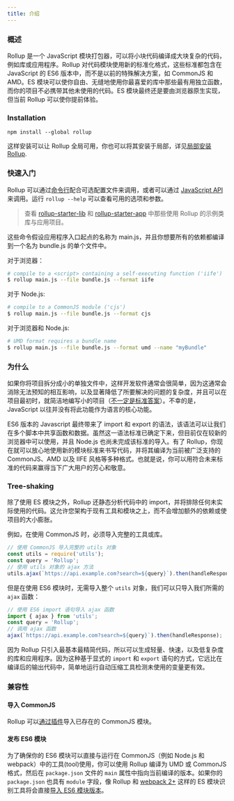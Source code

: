 ```yaml
---
title: 介绍
---
```


### 概述

Rollup 是一个 JavaScript 模块打包器，可以将小块代码编译成大块复杂的代码，例如库或应用程序。Rollup 对代码模块使用新的标准化格式，这些标准都包含在 JavaScript 的 ES6 版本中，而不是以前的特殊解决方案，如 CommonJS 和 AMD。ES 模块可以使你自由、无缝地使用你最喜爱的库中那些最有用独立函数，而你的项目不必携带其他未使用的代码。ES 模块最终还是要由浏览器原生实现，但当前 Rollup 可以使你提前体验。

### Installation

```
npm install --global rollup
```

这样安装可以让 Rollup 全局可用，你也可以将其安装于局部，详见[局部安装 Rollup](guide/en/#installing-rollup-locally).

### 快速入门

Rollup 可以通过[命令行](https://github.com/rollup/rollup/wiki/Command-Line-Interface)配合可选配置文件来调用，或者可以通过 [JavaScript API](https://github.com/rollup/rollup/wiki/JavaScript-API) 来调用。运行 `rollup --help` 可以查看可用的选项和参数。

> 查看 [rollup-starter-lib](https://github.com/rollup/rollup-starter-lib) 和 [rollup-starter-app](https://github.com/rollup/rollup-starter-app) 中那些使用 Rollup 的示例类库与应用项目。

这些命令假设应用程序入口起点的名称为 main.js，并且你想要所有的依赖都编译到一个名为 bundle.js 的单个文件中。

对于浏览器：

```bash
# compile to a <script> containing a self-executing function ('iife')
$ rollup main.js --file bundle.js --format iife
```

对于 Node.js:

```bash
# compile to a CommonJS module ('cjs')
$ rollup main.js --file bundle.js --format cjs
```

对于浏览器和 Node.js:

```bash
# UMD format requires a bundle name
$ rollup main.js --file bundle.js --format umd --name "myBundle"
```

### 为什么

如果你将项目拆分成小的单独文件中，这样开发软件通常会很简单，因为这通常会消除无法预知的相互影响，以及显著降低了所要解决的问题的复杂度，并且可以在项目最初时，就简洁地编写小的项目（[不一定是标准答案](https://medium.com/@Rich_Harris/small-modules-it-s-not-quite-that-simple-3ca532d65de4)）。不幸的是，JavaScript 以往并没有将此功能作为语言的核心功能。

ES6 版本的 Javascript 最终带来了 import 和 export 的语法，该语法可以让我们在多个脚本中共享函数和数据。虽然这一语法标准已确定下来，但目前仅在较新的浏览器中可以使用，并且 Node.js 也尚未完成该标准的导入。有了 Rollup，你现在就可以放心地使用新的模块标准来书写代码，并将其编译为当前被广泛支持的 CommonJS、AMD 以及 IIFE 风格等多种格式。也就是说，你可以用符合未来标准的代码来赢得当下广大用户的芳心和敬意。

### Tree-shaking

除了使用 ES 模块之外，Rollup 还静态分析代码中的 import，并将排除任何未实际使用的代码。这允许您架构于现有工具和模块之上，而不会增加额外的依赖或使项目的大小膨胀。

例如，在使用 CommonJS 时，必须导入完整的工具或库。

```js
// 使用 CommonJS 导入完整的 utils 对象
const utils = require('utils');
const query = 'Rollup';
// 使用 utils 对象的 ajax 方法
utils.ajax(`https://api.example.com?search=${query}`).then(handleResponse);
```

但是在使用 ES6 模块时，无需导入整个 `utils` 对象，我们可以只导入我们所需的 `ajax` 函数：

```js
// 使用 ES6 import 语句导入 ajax 函数
import { ajax } from 'utils';
const query = 'Rollup';
// 调用 ajax 函数
ajax(`https://api.example.com?search=${query}`).then(handleResponse);
```

因为 Rollup 只引入最基本最精简代码，所以可以生成轻量、快速，以及低复杂度的库和应用程序。因为这种基于显式的 `import` 和 `export` 语句的方式，它远比在编译后的输出代码中，简单地运行自动压缩工具检测未使用的变量更有效。

### 兼容性

#### 导入 CommonJS

Rollup 可以[通过插件](https://github.com/rollup/rollup-plugin-commonjs)导入已存在的 CommonJS 模块。

#### 发布 ES6 模块

为了确保你的 ES6 模块可以直接与运行在 CommonJS（例如 Node.js 和 webpack）中的工具(tool)使用，你可以使用 Rollup 编译为 UMD 或 CommonJS 格式，然后在 `package.json` 文件的 `main` 属性中指向当前编译的版本。如果你的 `package.json` 也具有 `module` 字段，像 Rollup 和 [webpack 2+](https://webpack.js.org/) 这样的 ES 模块识别工具将会直接[导入 ES6 模块版本](https://github.com/rollup/rollup/wiki/pkg.module)。
